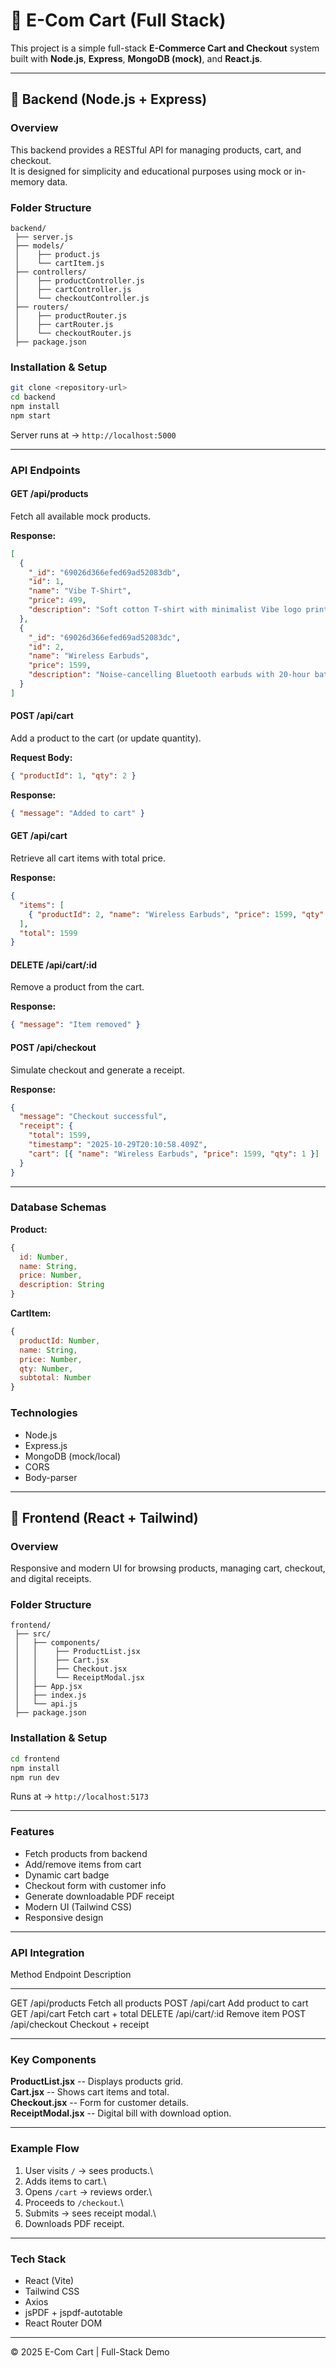 # 🛒 E-Com Cart (Full Stack)

This project is a simple full-stack **E-Commerce Cart and Checkout**
system built with **Node.js**, **Express**, **MongoDB (mock)**, and
**React.js**.

------------------------------------------------------------------------

## 🧩 Backend (Node.js + Express)

### Overview

This backend provides a RESTful API for managing products, cart, and
checkout.\
It is designed for simplicity and educational purposes using mock or
in-memory data.

### Folder Structure

    backend/
     ├── server.js
     ├── models/
     │    ├── product.js
     │    └── cartItem.js
     ├── controllers/
     │    ├── productController.js
     │    ├── cartController.js
     │    └── checkoutController.js
     ├── routers/
     │    ├── productRouter.js
     │    ├── cartRouter.js
     │    └── checkoutRouter.js
     ├── package.json

### Installation & Setup

``` bash
git clone <repository-url>
cd backend
npm install
npm start
```

Server runs at → `http://localhost:5000`

------------------------------------------------------------------------

### API Endpoints

#### GET /api/products

Fetch all available mock products.

**Response:**

``` json
[
  {
    "_id": "69026d366efed69ad52083db",
    "id": 1,
    "name": "Vibe T-Shirt",
    "price": 499,
    "description": "Soft cotton T-shirt with minimalist Vibe logo print."
  },
  {
    "_id": "69026d366efed69ad52083dc",
    "id": 2,
    "name": "Wireless Earbuds",
    "price": 1599,
    "description": "Noise-cancelling Bluetooth earbuds with 20-hour battery life."
  }
]
```

#### POST /api/cart

Add a product to the cart (or update quantity).

**Request Body:**

``` json
{ "productId": 1, "qty": 2 }
```

**Response:**

``` json
{ "message": "Added to cart" }
```

#### GET /api/cart

Retrieve all cart items with total price.

**Response:**

``` json
{
  "items": [
    { "productId": 2, "name": "Wireless Earbuds", "price": 1599, "qty": 1, "subtotal": 1599 }
  ],
  "total": 1599
}
```

#### DELETE /api/cart/:id

Remove a product from the cart.

**Response:**

``` json
{ "message": "Item removed" }
```

#### POST /api/checkout

Simulate checkout and generate a receipt.

**Response:**

``` json
{
  "message": "Checkout successful",
  "receipt": {
    "total": 1599,
    "timestamp": "2025-10-29T20:10:58.409Z",
    "cart": [{ "name": "Wireless Earbuds", "price": 1599, "qty": 1 }]
  }
}
```

------------------------------------------------------------------------

### Database Schemas

**Product:**

``` js
{
  id: Number,
  name: String,
  price: Number,
  description: String
}
```

**CartItem:**

``` js
{
  productId: Number,
  name: String,
  price: Number,
  qty: Number,
  subtotal: Number
}
```

### Technologies

-   Node.js
-   Express.js
-   MongoDB (mock/local)
-   CORS
-   Body-parser

------------------------------------------------------------------------

## 🎨 Frontend (React + Tailwind)

### Overview

Responsive and modern UI for browsing products, managing cart, checkout,
and digital receipts.

### Folder Structure

    frontend/
     ├── src/
     │   ├── components/
     │   │    ├── ProductList.jsx
     │   │    ├── Cart.jsx
     │   │    ├── Checkout.jsx
     │   │    └── ReceiptModal.jsx
     │   ├── App.jsx
     │   ├── index.js
     │   └── api.js
     ├── package.json

### Installation & Setup

``` bash
cd frontend
npm install
npm run dev
```

Runs at → `http://localhost:5173`

------------------------------------------------------------------------

### Features

-   Fetch products from backend
-   Add/remove items from cart
-   Dynamic cart badge
-   Checkout form with customer info
-   Generate downloadable PDF receipt
-   Modern UI (Tailwind CSS)
-   Responsive design

------------------------------------------------------------------------

### API Integration

  Method   Endpoint        Description
  -------- --------------- ---------------------
  GET      /api/products   Fetch all products
  POST     /api/cart       Add product to cart
  GET      /api/cart       Fetch cart + total
  DELETE   /api/cart/:id   Remove item
  POST     /api/checkout   Checkout + receipt

------------------------------------------------------------------------

### Key Components

**ProductList.jsx** -- Displays products grid.\
**Cart.jsx** -- Shows cart items and total.\
**Checkout.jsx** -- Form for customer details.\
**ReceiptModal.jsx** -- Digital bill with download option.

------------------------------------------------------------------------

### Example Flow

1.  User visits `/` → sees products.\
2.  Adds items to cart.\
3.  Opens `/cart` → reviews order.\
4.  Proceeds to `/checkout`.\
5.  Submits → sees receipt modal.\
6.  Downloads PDF receipt.

------------------------------------------------------------------------

### Tech Stack

-   React (Vite)
-   Tailwind CSS
-   Axios
-   jsPDF + jspdf-autotable
-   React Router DOM

------------------------------------------------------------------------

© 2025 E-Com Cart \| Full-Stack Demo
